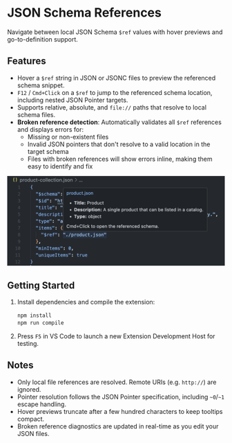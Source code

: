 # JSON Schema References

Navigate between local JSON Schema `$ref` values with hover previews and go-to-definition support.

## Features

- Hover a `$ref` string in JSON or JSONC files to preview the referenced schema snippet.
- `F12` / `Cmd+Click` on a `$ref` to jump to the referenced schema location, including nested JSON Pointer targets.
- Supports relative, absolute, and `file://` paths that resolve to local schema files.
- **Broken reference detection**: Automatically validates all `$ref` references and displays errors for:
  - Missing or non-existent files
  - Invalid JSON pointers that don't resolve to a valid location in the target schema
  - Files with broken references will show errors inline, making them easy to identify and fix

![Product Collection](https://github.com/nicolasburford/json-schema-references/blob/main/assets/product-collection.png?raw=true)

## Getting Started

1. Install dependencies and compile the extension:
   ```bash
   npm install
   npm run compile
   ```
2. Press `F5` in VS Code to launch a new Extension Development Host for testing.

## Notes

- Only local file references are resolved. Remote URIs (e.g. `http://`) are ignored.
- Pointer resolution follows the JSON Pointer specification, including `~0`/`~1` escape handling.
- Hover previews truncate after a few hundred characters to keep tooltips compact.
- Broken reference diagnostics are updated in real-time as you edit your JSON files.
